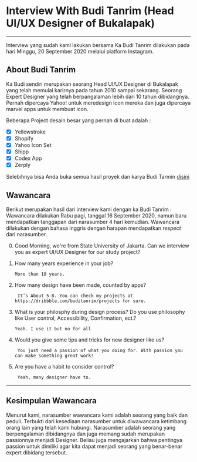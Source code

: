 # Interview With Budi Tanrim (Head UI/UX Designer of Bukalapak) #

- - - -

Interview yang sudah kami lakukan bersama Ka Budi Tanrim dilakukan pada hari Minggu, 20 September 2020 melalui platform Instagram. 
## About Budi Tanrim
Ka Budi sendiri merupakan seorang Head UI/UX Designer di Bukalapak yang telah memulai karirnya pada tahun 2010 sampai sekarang. 
Seorang Expert Designer yang telah berpangalaman lebih dari 10 tahun dibidangnya.
Pernah dipercaya Yahoo! untuk meredesign icon mereka dan juga dipercaya marvel apps untuk membuat icon.

Beberapa Project desain besar yang pernah di buat adalah :

- [x] Yellowstroke
- [x] Shopify
- [x] Yahoo Icon Set
- [x] Shipp
- [x] Codex App
- [x] Zerply

Selebihnya bisa Anda buka semua hasil proyek dan karya Budi Tarmin [disini](https://dribbble.com/buditanrim/projects)

## Wawancara

Berikut merupakan hasil dari interview kami dengan ka Budi Tanrim :
Wawancara dilakukan Rabu pagi, tanggal 16 September 2020, namun baru mendapatkan tanggapan dari narasumber 4 hari kemudian. Wawancara dilakukan dengan bahasa inggris dengan harapan mendapatkan _respect_ dari narasumber.

0. Good Morning, we're from State University of Jakarta. Can we interview you as expert UI/UX Designer for our study project?


1. How many years experience in your job? 

       More than 10 years.
       
2. How many design have been made, counted by apps?

        It’s About 5-8. You can check my projects at https://dribbble.com/buditanrim/projects for sure.
        
3. What is your philosphy during design process? Do you use philosophy like User control, Accessibility, Confirmation, ect.?

       Yeah. I use it but no for all

4. Would you give some tips and tricks for new designer like us?

        You just need a passion of what you doing for. With passion you can make something great work!

        
5. Are you have a habit to consider control?

        Yeah, many designer have to.
       

- - - - 

## Kesimpulan Wawancara
Menurut kami, narasumber wawancara kami adalah seorang yang baik dan peduli. 
Terbukti dari kesediaan narasumber untuk diwawancara ketimbang orang lain yang telah kami hubungi. Narasumber adalah seorang yang berpengalaman dibidangnya dan juga memang sudah merupakan passionnya menjadi Designer. Beliau juga mengajarkan bahwa pentingya passion untuk dimiliki agar kita dapat menjadi seorang yang benar-benar expert dibidang tersebut.

